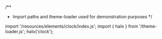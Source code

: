<!--
type: template
name: clock
-->
/**
 * Import paths and theme-loader used for demonstration purposes
 */

import '/resources/elements/clock/index.js';
import { halo } from '/theme-loader.js';
halo('clock');
